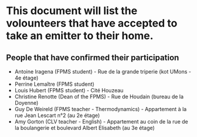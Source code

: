 # This document will list the volounteers that have accepted to take an emitter to their home.

## People that have confirmed their participation
* Antoine Iragena (FPMS student) - Rue de la grande triperie (kot UMons - 4e étage)
* Perrine Lemaître (FPMS student)
* Louis Hubert (FPMS student) - Cité Houzeau
* Christine Renotte (Dean of the FPMS) - Rue de Houdain (bureau de la Doyenne)
* Guy De Weireld (FPMS teacher - Thermodynamics) - Appartement à la rue Jean Lescart n°2 (au 2e étage)
* Amy Gorton (CLV teacher - English) - Appartement au coin de la rue de la boulangerie et boulevard Albert Elisabeth (au 3e étage)
